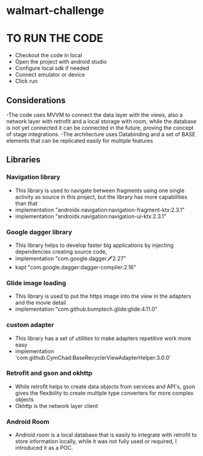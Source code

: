 # walmart-challenge

# TO RUN THE CODE

- Checkout the code in local
- Open the project with android studio
- Configure local sdk if needed
- Connect emulator or device
- Click run

## Considerations 

-The code uses MVVM to connect the data layer with the views, also a network layer with retrofit and a local storage with room, while the database is not yet connected
it can be connected in the future, proving the concept of stage integrations.
-The architecture uses Databinding and a set of BASE elements that can be replicated easily for multiple features

## Libraries

### Navigation library
- This library is used to navigate between fragments using one single activity as source in this project, but the library has more capabilities than that
- implementation "androidx.navigation:navigation-fragment-ktx:2.3.1"
- implementation "androidx.navigation:navigation-ui-ktx:2.3.1"

### Google dagger library
- This library helps to develop faster big applications by injecting dependencies creating source code, 
- implementation "com.google.dagger:dagger:2.27"
- kapt "com.google.dagger:dagger-compiler:2.16"


### Glide image loading
- This library is used to put the https image into the view in the adapters and the movie detail
- implementation "com.github.bumptech.glide:glide:4.11.0"

### custom adapter
- This library has a set of utilities to make adapters repetitive work more easy
- implementation 'com.github.CymChad:BaseRecyclerViewAdapterHelper:3.0.0'

### Retrofit and gson and okhttp
- While retrofit helps to create data objects from services and API's, gson gives the flexibility to create multiple type converters for more complex objects
- Okhttp is the network layer client

### Android Room
- Android room is a local database that is easily to integrate with retrofit to store information locally, while it was not fully used or required, I introduced it as a POC.

